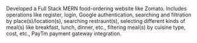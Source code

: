 Developed a Full Stack MERN food-ordering website like Zomato. Includes operations like register, login, Google authentication, searching and filtration by place(s)/location(s), searching restraunt(s), selecting different kinds of meal(s) like breakfast, lunch, dinner, etc., filtering meal(s) by cuisine type, cost, etc., PayTm payment gateway integration. 
